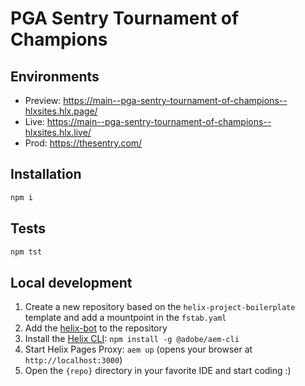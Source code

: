 # PGA Sentry Tournament of Champions

## Environments
- Preview: https://main--pga-sentry-tournament-of-champions--hlxsites.hlx.page/
- Live: https://main--pga-sentry-tournament-of-champions--hlxsites.hlx.live/
- Prod: https://thesentry.com/

## Installation

```sh
npm i
```

## Tests

```sh
npm tst
```

## Local development

1. Create a new repository based on the `helix-project-boilerplate` template and add a mountpoint in the `fstab.yaml`
1. Add the [helix-bot](https://github.com/apps/helix-bot) to the repository
1. Install the [Helix CLI](https://github.com/adobe/helix-cli): `npm install -g @adobe/aem-cli`
1. Start Helix Pages Proxy: `aem up` (opens your browser at `http://localhost:3000`)
1. Open the `{repo}` directory in your favorite IDE and start coding :)
